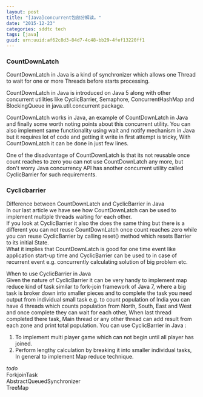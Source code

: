 ```yaml
---
layout: post
title: "[Java]concurrent包部分解读。"
date: "2015-12-23"
categories: sddtc tech
tags: [java]
guid: urn:uuid:af62c8d3-84d7-4c48-bb29-4fef13220ff1
---
```


### CountDownLatch  

CountDownLatch in Java is a kind of synchronizer which allows one Thread to wait for one or more Threads before starts processing.  

CountDownLatch in Java is introduced on Java 5 along with other concurrent utilities like CyclicBarrier, Semaphore, ConcurrentHashMap and BlockingQueue in java.util.concurrent package.

CountDownLatch works in Java, an example of CountDownLatch in Java and finally some worth noting points about this concurrent utility. You can also implement same functionality using  wait and notify mechanism in Java but it requires lot of code and getting it write in first attempt is tricky,  With CountDownLatch it can  be done in just few lines.

One of the disadvantage of CountDownLatch is that its not reusable once count reaches to zero you can not use CountDownLatch any more, but don't worry Java concurrency API has another concurrent utility called CyclicBarrier for such requirements.  

### Cyclicbarrier

Difference between CountDownLatch and CyclicBarrier in Java  
In our last article we have see how CountDownLatch can be used to implement multiple threads waiting for each other.  
If you look at CyclicBarrier it also the does the same thing but there is a different you can not reuse CountDownLatch once count reaches zero while you can reuse CyclicBarrier by calling reset() method which resets Barrier to its initial State.   
What it implies that CountDownLatch is good for one time event like application start-up time and CyclicBarrier can be used to in case of recurrent event e.g. concurrently calculating solution of big problem etc.   

When to use CyclicBarrier in Java  
Given the nature of CyclicBarrier it can be very handy to implement map reduce kind of task similar to fork-join framework of Java 7, where a big task is broker down into smaller pieces and to complete the task you need output from individual small task e.g. to count population of India you can have 4 threads which counts population from North, South, East and West and once complete they can wait for each other, When last thread completed there task, Main thread or any other thread can add result from each zone and print total population. You can use CyclicBarrier in Java :

1) To implement multi player game which can not begin until all player has joined.
2) Perform lengthy calculation by breaking it into smaller individual tasks, In general to implement Map reduce technique.

*todo*  
ForkjoinTask  
AbstractQueuedSynchronizer  
TreeMap
